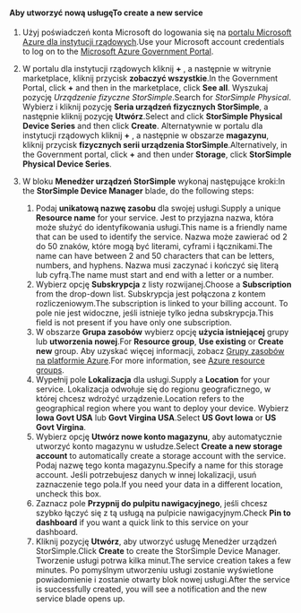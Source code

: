 <!--author=SharS last changed: 9/17/15-->


#### <a name="to-create-a-new-service"></a><span data-ttu-id="187fb-101">Aby utworzyć nową usługę</span><span class="sxs-lookup"><span data-stu-id="187fb-101">To create a new service</span></span>
1. <span data-ttu-id="187fb-102">Użyj poświadczeń konta Microsoft do logowania się na [portalu Microsoft Azure dla instytucji rządowych](https://portal.azure.us/).</span><span class="sxs-lookup"><span data-stu-id="187fb-102">Use your Microsoft account credentials to log on to the [Microsoft Azure Government Portal](https://portal.azure.us/).</span></span>
2. <span data-ttu-id="187fb-103">W portalu dla instytucji rządowych kliknij  **+**  , a następnie w witrynie marketplace, kliknij przycisk **zobaczyć wszystkie**.</span><span class="sxs-lookup"><span data-stu-id="187fb-103">In the Government Portal, click **+** and then in the marketplace, click **See all**.</span></span> <span data-ttu-id="187fb-104">Wyszukaj pozycję _Urządzenie fizyczne StorSimple_.</span><span class="sxs-lookup"><span data-stu-id="187fb-104">Search for _StorSimple Physical_.</span></span> <span data-ttu-id="187fb-105">Wybierz i kliknij pozycję **Seria urządzeń fizycznych StorSimple**, a następnie kliknij pozycję **Utwórz**.</span><span class="sxs-lookup"><span data-stu-id="187fb-105">Select and click **StorSimple Physical Device Series** and then click **Create**.</span></span> <span data-ttu-id="187fb-106">Alternatywnie w portalu dla instytucji rządowych kliknij  **+**  , a następnie w obszarze **magazynu**, kliknij przycisk **fizycznych serii urządzenia StorSimple**.</span><span class="sxs-lookup"><span data-stu-id="187fb-106">Alternatively, in the Government portal, click **+** and then under **Storage**, click **StorSimple Physical Device Series**.</span></span>
3. <span data-ttu-id="187fb-107">W bloku **Menedżer urządzeń StorSimple** wykonaj następujące kroki:</span><span class="sxs-lookup"><span data-stu-id="187fb-107">In the **StorSimple Device Manager** blade, do the following steps:</span></span>
   
   1. <span data-ttu-id="187fb-108">Podaj **unikatową nazwę zasobu** dla swojej usługi.</span><span class="sxs-lookup"><span data-stu-id="187fb-108">Supply a unique **Resource name** for your service.</span></span> <span data-ttu-id="187fb-109">Jest to przyjazna nazwa, która może służyć do identyfikowania usługi.</span><span class="sxs-lookup"><span data-stu-id="187fb-109">This name is a friendly name that can be used to identify the service.</span></span> <span data-ttu-id="187fb-110">Nazwa może zawierać od 2 do 50 znaków, które mogą być literami, cyframi i łącznikami.</span><span class="sxs-lookup"><span data-stu-id="187fb-110">The name can have between 2 and 50 characters that can be letters, numbers, and hyphens.</span></span> <span data-ttu-id="187fb-111">Nazwa musi zaczynać i kończyć się literą lub cyfrą.</span><span class="sxs-lookup"><span data-stu-id="187fb-111">The name must start and end with a letter or a number.</span></span>
   2. <span data-ttu-id="187fb-112">Wybierz opcję **Subskrypcja** z listy rozwijanej.</span><span class="sxs-lookup"><span data-stu-id="187fb-112">Choose a **Subscription** from the drop-down list.</span></span> <span data-ttu-id="187fb-113">Subskrypcja jest połączona z kontem rozliczeniowym.</span><span class="sxs-lookup"><span data-stu-id="187fb-113">The subscription is linked to your billing account.</span></span> <span data-ttu-id="187fb-114">To pole nie jest widoczne, jeśli istnieje tylko jedna subskrypcja.</span><span class="sxs-lookup"><span data-stu-id="187fb-114">This field is not present if you have only one subscription.</span></span>
   3. <span data-ttu-id="187fb-115">W obszarze **Grupa zasobów** wybierz opcję **użycia istniejącej** grupy lub **utworzenia nowej**.</span><span class="sxs-lookup"><span data-stu-id="187fb-115">For **Resource group**, **Use existing** or **Create new** group.</span></span> <span data-ttu-id="187fb-116">Aby uzyskać więcej informacji, zobacz [Grupy zasobów na platformie Azure](https://azure.microsoft.com/documentation/articles/virtual-machines-windows-infrastructure-resource-groups-guidelines/).</span><span class="sxs-lookup"><span data-stu-id="187fb-116">For more information, see [Azure resource groups](https://azure.microsoft.com/documentation/articles/virtual-machines-windows-infrastructure-resource-groups-guidelines/).</span></span>
   4. <span data-ttu-id="187fb-117">Wypełnij pole **Lokalizacja** dla usługi.</span><span class="sxs-lookup"><span data-stu-id="187fb-117">Supply a **Location** for your service.</span></span> <span data-ttu-id="187fb-118">Lokalizacja odwołuje się do regionu geograficznego, w której chcesz wdrożyć urządzenie.</span><span class="sxs-lookup"><span data-stu-id="187fb-118">Location refers to the geographical region where you want to deploy your device.</span></span> <span data-ttu-id="187fb-119">Wybierz **Iowa Govt USA** lub **Govt Virgina USA**.</span><span class="sxs-lookup"><span data-stu-id="187fb-119">Select **US Govt Iowa** or **US Govt Virgina**.</span></span>
   5. <span data-ttu-id="187fb-120">Wybierz opcję **Utwórz nowe konto magazynu**, aby automatycznie utworzyć konto magazynu w usłudze.</span><span class="sxs-lookup"><span data-stu-id="187fb-120">Select **Create a new storage account** to automatically create a storage account with the service.</span></span> <span data-ttu-id="187fb-121">Podaj nazwę tego konta magazynu.</span><span class="sxs-lookup"><span data-stu-id="187fb-121">Specify a name for this storage account.</span></span> <span data-ttu-id="187fb-122">Jeśli potrzebujesz danych w innej lokalizacji, usuń zaznaczenie tego pola.</span><span class="sxs-lookup"><span data-stu-id="187fb-122">If you need your data in a different location, uncheck this box.</span></span>
   6. <span data-ttu-id="187fb-123">Zaznacz pole **Przypnij do pulpitu nawigacyjnego**, jeśli chcesz szybko łączyć się z tą usługą na pulpicie nawigacyjnym.</span><span class="sxs-lookup"><span data-stu-id="187fb-123">Check **Pin to dashboard** if you want a quick link to this service on your dashboard.</span></span>
   7. <span data-ttu-id="187fb-124">Kliknij pozycję **Utwórz**, aby utworzyć usługę Menedżer urządzeń StorSimple.</span><span class="sxs-lookup"><span data-stu-id="187fb-124">Click **Create** to create the StorSimple Device Manager.</span></span> <span data-ttu-id="187fb-125">Tworzenie usługi potrwa kilka minut.</span><span class="sxs-lookup"><span data-stu-id="187fb-125">The service creation takes a few minutes.</span></span> <span data-ttu-id="187fb-126">Po pomyślnym utworzeniu usługi zostanie wyświetlone powiadomienie i zostanie otwarty blok nowej usługi.</span><span class="sxs-lookup"><span data-stu-id="187fb-126">After the service is successfully created, you will see a notification and the new service blade opens up.</span></span>


